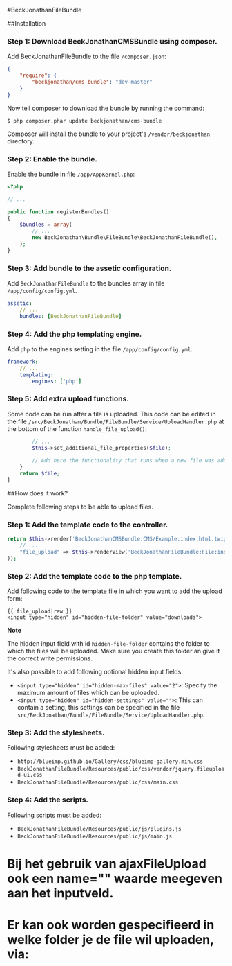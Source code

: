 #BeckJonathanFileBundle

##Installation

### Step 1: Download BeckJonathanCMSBundle using composer.

Add BeckJonathanFileBundle to the file `/composer.json`:

```json
{
    "require": {
        "beckjonathan/cms-bundle": "dev-master"
    }
}
```

Now tell composer to download the bundle by running the command:

```
$ php composer.phar update beckjonathan/cms-bundle
```

Composer will install the bundle to your project's `/vendor/beckjonathan` directory.

### Step 2: Enable the bundle.

Enable the bundle in file `/app/AppKernel.php`:

```php
<?php

// ...

public function registerBundles()
{
    $bundles = array(
        // ...
        new BeckJonathan\Bundle\FileBundle\BeckJonathanFileBundle(),
    );
}
```

### Step 3: Add bundle to the assetic configuration.

Add `BeckJonathanFileBundle` to the bundles array in file `/app/config/config.yml`.

```yaml
assetic:
    // ...
    bundles: [BeckJonathanFileBundle]
```

### Step 4: Add the php templating engine.

Add `php` to the engines setting in the file `/app/config/config.yml`.

```yaml
framework:
    // ...
    templating:
        engines: ['php']
```

### Step 5: Add extra upload functions.

Some code can be run after a file is uploaded. This code can be edited in the file `/src/BeckJonathan/Bundle/FileBundle/Service/UploadHandler.php` at the bottom of the function `handle_file_upload()`:

```php
		// ...
		$this->set_additional_file_properties($file);
		
		// Add here the functionality that runs when a new file was added
    }
    return $file;
}
```

##How does it work?

Complete following steps to be able to upload files.

### Step 1: Add the template code to the controller.

```php
return $this->render('BeckJonathanCMSBundle:CMS/Example:index.html.twig', array(
	// ...
	"file_upload" => $this->renderView('BeckJonathanFileBundle:File:index.html.php'),
));
```

### Step 2: Add the template code to the php template.

Add following code to the template file in which you want to add the upload form:

```twig
{{ file_upload|raw }}
<input type="hidden" id="hidden-file-folder" value="downloads">
```

**Note**

The hidden input field with id `hidden-file-folder` contains the folder to which the files will be uploaded. 
Make sure you create this folder an give it the correct write permissions.

It's also possible to add following optional hidden input fields.

- `<input type="hidden" id="hidden-max-files" value="2">`: Specify the maximum amount of files which can be uploaded.
- `<input type="hidden" id="hidden-settings" value="">`: This can contain a setting, this settings can be specified in the file `src/BeckJonathan/Bundle/FileBundle/Service/UploadHandler.php`.

### Step 3: Add the stylesheets.

Following stylesheets must be added:

- `http://blueimp.github.io/Gallery/css/blueimp-gallery.min.css`
- `BeckJonathanFileBundle/Resources/public/css/vendor/jquery.fileupload-ui.css`
- `BeckJonathanFileBundle/Resources/public/css/main.css`

### Step 4: Add the scripts.

Following scripts must be added:

- `BeckJonathanFileBundle/Resources/public/js/plugins.js`
- `BeckJonathanFileBundle/Resources/public/js/main.js`










# Bij het gebruik van ajaxFileUpload ook een name="" waarde meegeven aan het inputveld. 
# Er kan ook worden gespecifieerd in welke folder je de file wil uploaden, via:
# <input type="hidden" id="hidden-upload-folder" value="activities">